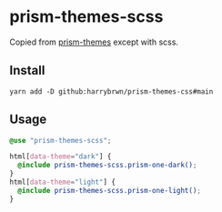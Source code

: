 # prism-themes-scss

Copied from [prism-themes](https://www.npmjs.com/package/prism-themes) except with scss.

## Install

```
yarn add -D github:harrybrwn/prism-themes-css#main
```

## Usage

```scss
@use "prism-themes-scss";

html[data-theme="dark"] {
  @include prism-themes-scss.prism-one-dark();
}
html[data-theme="light"] {
  @include prism-themes-scss.prism-one-light();
}
```
